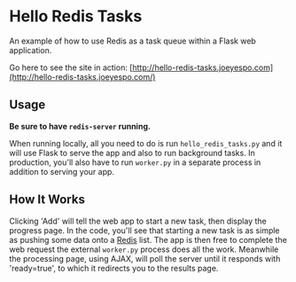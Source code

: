 Hello Redis Tasks
=================

An example of how to use Redis as a task queue within a Flask web application.

Go here to see the site in action: [http://hello-redis-tasks.joeyespo.com](http://hello-redis-tasks.joeyespo.com/)


Usage
-----

**Be sure to have `redis-server` running.**

When running locally, all you need to do is run `hello_redis_tasks.py` and it will use Flask to serve the
app and also to run background tasks. In production, you'll also have to run `worker.py` in a separate
process in addition to serving your app.


How It Works
------------

Clicking 'Add' will tell the web app to start a new task, then display the progress page. In the code, you'll see
that starting a new task is as simple as pushing some data onto a [Redis](http://redis.io/) list. The app is then
free to complete the web request the external `worker.py` process does all the work. Meanwhile the processing
page, using AJAX, will poll the server until it responds with 'ready=true', to which it redirects you to the results page.
